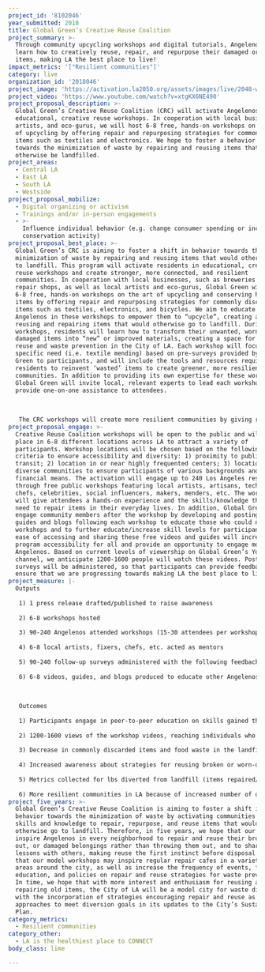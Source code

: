 ```yaml
---
project_id: '8102046'
year_submitted: 2018
title: Global Green’s Creative Reuse Coalition
project_summary: >-
  Through community upcycling workshops and digital tutorials, Angelenos will
  learn how to creatively reuse, repair, and repurpose their damaged or worn out
  items, making LA the best place to live!
impact_metrics: '["Resilient communities"]'
category: live
organization_id: '2018046'
project_image: 'https://activation.la2050.org/assets/images/live/2048-wide/global-green.jpg'
project_video: 'https://www.youtube.com/watch?v=xtgKX6NE490'
project_proposal_description: >-
  Global Green’s Creative Reuse Coalition (CRC) will activate Angelenos in
  educational, creative reuse workshops. In cooperation with local businesses,
  artists, and eco-gurus, we will host 6-8 free, hands-on workshops on the art
  of upcycling by offering repair and repurposing strategies for commonly wasted
  items such as textiles and electronics. We hope to foster a behavior shift
  towards the minimization of waste by repairing and reusing items that would
  otherwise be landfilled.
project_areas:
  - Central LA
  - East LA
  - South LA
  - Westside
project_proposal_mobilize:
  - Digital organizing or activism
  - Trainings and/or in-person engagements
  - >-
    Influence individual behavior (e.g. change consumer spending or increase
    conservation activity)
project_proposal_best_place: >-
  Global Green’s CRC is aiming to foster a shift in behavior towards the
  minimization of waste by repairing and reusing items that would otherwise go
  to landfill. This program will activate residents in educational, creative
  reuse workshops and create stronger, more connected, and resilient
  communities. In cooperation with local businesses, such as breweries and
  repair shops, as well as local artists and eco-gurus, Global Green will host
  6-8 free, hands-on workshops on the art of upcycling and conserving household
  items by offering repair and repurposing strategies for commonly discarded
  items such as textiles, electronics, and bicycles. We aim to educate up to 240
  Angelenos in these workshops to empower them to “upcycle”, creating a cycle of
  reusing and repairing items that would otherwise go to landfill. During the
  workshops, residents will learn how to transform their unwanted, worn out, or
  damaged items into “new” or improved materials, creating a space for creative
  reuse and waste prevention in the City of LA. Each workshop will focus on a
  specific need (i.e. textile mending) based on pre-surveys provided by Global
  Green to participants, and will include the tools and resources required for
  residents to reinvent ‘wasted’ items to create greener, more resilient
  communities. In addition to providing its own expertise for these workshops,
  Global Green will invite local, relevant experts to lead each workshop and
  provide one-on-one assistance to attendees.
   
    
   
   The CRC workshops will create more resilient communities by giving residents the ability to become more self-sufficient, resource-efficient, and cost-effective as they are enabled to utilize available resources to their fullest potential. Workshops will also give participants the opportunity to connect and engage with other community members, creating stronger communities that will be more resilient in the face of external issues. The goal is for residents to utilize the skills gained from the workshops in order to persistently upcycle and repair their commonly discarded items after the program; thus continuing to reuse the City’s existing resources and enforcing resilience within their communities. Residents will also be able to use the skills acquired in these workshops, combined with follow-up digital tutorial videos and blogs created by Global Green, to engage in peer-to-peer education with their family, friends, and neighbors, engaging the broader community in the activation and enabling more Angelenos to contribute to and benefit from a more sustainable LA. To this end, the long-term outcomes of increased reuse and repair of commonly worn out, broken, and discarded items in the City of LA will include increased waste prevention and diversion, reduced environmental health hazards, reduced stress on landfills, reduced costs for residents, and more, enabling residents to benefit from a more sustainable environment and making LA the best place to live.
project_proposal_engage: >-
  Creative Reuse Coalition workshops will be open to the public and will take
  place in 6-8 different locations across LA to attract a variety of
  participants. Workshop locations will be chosen based on the following
  criteria to ensure accessibility and diversity: 1) proximity to public
  transit; 2) location in or near highly frequented centers; 3) location near
  diverse communities to ensure participants of various backgrounds and
  financial means. The activation will engage up to 240 Los Angeles residents
  through free public workshops featuring local artists, artisans, technicians,
  chefs, celebrities, social influencers, makers, menders, etc. The workshops
  will give attendees a hands-on experience and the skills/knowledge that they
  need to repair items in their everyday lives. In addition, Global Green will
  engage community members after the workshop by developing and posting video
  guides and blogs following each workshop to educate those who could not attend
  workshops and to further educate/increase skill levels for participants. The
  ease of accessing and sharing these free videos and guides will increase
  program accessibility for all and provide an opportunity to engage more
  Angelenos. Based on current levels of viewership on Global Green’s Youtube
  channel, we anticipate 1200-1600 people will watch these videos. Post-workshop
  surveys will be administered, so that participants can provide feedback to
  ensure that we are progressing towards making LA the best place to live.
project_measure: |-
  Outputs
   
   1) 1 press release drafted/published to raise awareness 
   
   2) 6-8 workshops hosted
   
   3) 90-240 Angelenos attended workshops (15-30 attendees per workshop)
   
   4) 6-8 local artists, fixers, chefs, etc. acted as mentors
   
   5) 90-240 follow-up surveys administered with the following feedback: 80% of attendees thought the workshop was useful; 60% of people used their skills or would; 60% of people feel that they reduced their waste from attending the workshop
   
   6) 6-8 videos, guides, and blogs produced to educate other Angelenos about how to upcycle their broken or old materials and provide follow-up assistance for participants
   
   
   
   Outcomes
   
   1) Participants engage in peer-to-peer education on skills gained through workshop training; an estimated 225 - 600 people reached based on average of 2.5 people per household in California
   
   2) 1200-1600 views of the workshop videos, reaching individuals who did not attend the workshop and individuals who did attend but would like a reminder of what they learned
   
   3) Decrease in commonly discarded items and food waste in the landfill in LA
   
   4) Increased awareness about strategies for reusing broken or worn-out items among residents
   
   5) Metrics collected for lbs diverted from landfill (items repaired/ repurposed)
   
   6) More resilient communities in LA because of increased number of opportunities for individuals to engage with one another, be self-sufficient, and keep valuable resources out of the landfill
project_five_years: >-
  Global Green’s Creative Reuse Coalition is aiming to foster a shift in
  behavior towards the minimization of waste by activating communities with the
  skills and knowledge to repair, repurpose, and reuse items that would
  otherwise go to landfill. Therefore, in five years, we hope that our workshops
  inspire Angelenos in every neighborhood to repair and reuse their broken, worn
  out, or damaged belongings rather than throwing them out, and to share those
  lessons with others, making reuse the first instinct before disposal. We hope
  that our model workshops may inspire regular repair cafes in a variety of
  areas around the city, as well as increase the frequency of events, focus,
  education, and policies on repair and reuse strategies for waste prevention.
  In time, we hope that with more interest and enthusiasm for reusing and
  repairing old items, the City of LA will be a model city for waste diversion,
  with the incorporation of strategies encouraging repair and reuse as key
  approaches to meet diversion goals in its updates to the City’s Sustainability
  Plan.
category_metrics:
  - Resilient communities
category_other:
  - LA is the healthiest place to CONNECT
body_class: lime

---
```

